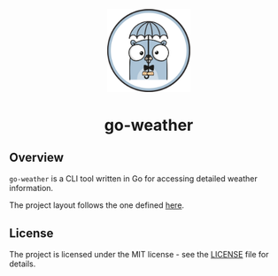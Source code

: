 <div align='center'>

<img src='./assets/go-weather.png' width='150px'/>

<h1>go-weather</h1>

</div>

## Overview

`go-weather` is a CLI tool written in Go for accessing detailed weather information.

The project layout follows the one defined [here](https://github.com/golang-standards/project-layout).

## License

The project is licensed under the MIT license - see the [LICENSE](./LICENSE) file for details.

